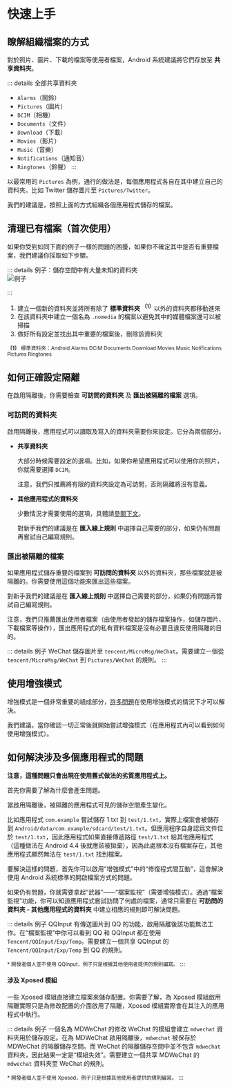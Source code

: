 # 快速上手

## 瞭解組織檔案的方式

對於照片、圖片、下載的檔案等使用者檔案，Android 系統建議將它們存放至 **共享資料夾**。

::: details 全部共享資料夾
* `Alarms`（鬧鈴）
* `Pictures`（圖片）
* `DCIM`（相機）
* `Documents`（文件）
* `Download`（下載）
* `Movies`（影片）
* `Music`（音樂）
* `Notifications`（通知音）
* `Ringtones`（鈴聲）
:::

以最常用的 `Pictures` 為例，通行的做法是，每個應用程式各自在其中建立自己的資料夾。比如 Twitter 儲存圖片至 `Pictures/Twitter`。

我們的建議是，按照上面的方式組織各個應用程式儲存的檔案。

## 清理已有檔案（首次使用）

如果你受到如同下面的例子一樣的問題的困擾，如果你不確定其中是否有重要檔案，我們建議你採取如下步驟。

::: details 例子：儲存空間中有大量未知的資料夾
<br>
<img :src="$withBase('/images/chaos_storage.png')" alt="例子">

:::

1. 建立一個新的資料夾並將所有除了 **標準資料夾** <sup>**〔1〕**</sup>以外的資料夾都移動進來
2. 在該資料夾中建立一個名為 `.nomedia` 的檔案以避免其中的媒體檔案還可以被掃描
3. 做好所有設定並找出其中重要的檔案後，刪除該資料夾

<sub>**〔1〕** 標準資料夾：Android Alarms DCIM Documents Download Movies Music Notifications Pictures Ringtones</sub>

## 如何正確設定隔離

在啟用隔離後，你需要檢查 **可訪問的資料夾** 及 **匯出被隔離的檔案** 選項。

### 可訪問的資料夾

啟用隔離後，應用程式可以讀取及寫入的資料夾需要你來設定。它分為兩個部分。

* **共享資料夾**
  
  大部分時候需要設定的選項。比如，如果你希望應用程式可以使用你的照片，你就需要選擇 `DCIM`。

  注意，我們只推薦將有限的資料夾設定為可訪問，否則隔離將沒有意義。

* **其他應用程式的資料夾**

  少數情況才需要使用的選項，具體請[參閱下文](./tutorial.html#瞭解涉及多個應用程式的問題)。
  
  對新手我們的建議是在 **匯入線上規則** 中選擇自己需要的部分，如果仍有問題再嘗試自己編寫規則。

### 匯出被隔離的檔案

如果應用程式儲存重要的檔案到 **可訪問的資料夾** 以外的資料夾，那些檔案就是被隔離的。你需要使用這個功能來匯出這些檔案。

對新手我們的建議是在 **匯入線上規則** 中選擇自己需要的部分，如果仍有問題再嘗試自己編寫規則。

注意，我們只推薦匯出使用者檔案（由使用者發起的儲存檔案操作，如儲存圖片、下載檔案等操作），匯出應用程式的私有資料檔案是沒有必要且違反使用隔離的目的。

::: details 例子
WeChat 儲存圖片至 `tencent/MicroMsg/WeChat`。需要建立一個從 `tencent/MicroMsg/WeChat` 到 `Pictures/WeChat` 的規則。
:::

## 使用增強模式

增強模式是一個非常重要的組成部分，[許多問題](./enhanced_mode/)在使用增強模式的情況下才可以解決。

我們建議，當你確認一切正常後就開始嘗試增強模式（在應用程式內可以看到如何使用增強模式）。

## 如何解決涉及多個應用程式的問題

**注意，這種問題只會出現在使用舊式做法的劣質應用程式上。**

首先你需要了解為什麼會產生問題。

當啟用隔離後，被隔離的應用程式可見的儲存空間產生變化。

比如應用程式 `com.example` 嘗試儲存 1.txt 到 `test/1.txt`，實際上檔案會被儲存到 `Android/data/com.example/sdcard/test/1.txt`。但應用程序自身認爲文件位於 `test/1.txt`，因此應用程式如果直接傳遞路徑 `test/1.txt` 給其他應用程式（這種做法在 Android 4.4 後就應該被拋棄），因為此處根本沒有檔案存在，其他應用程式顯然無法在 `test/1.txt` 找到檔案。

要解決這樣的問題，首先你可以啟用“增強模式”中的“修復程式間互動”，這會解決使用 Android 系統標準的開啟檔案方式的問題。

如果仍有問題，你就需要拿起“武器”——“檔案監視”（需要增強模式）。通過“檔案監視”功能，你可以知道應用程式嘗試訪問了何處的檔案，通常只需要在 **可訪問的資料夾 - 其他應用程式的資料夾** 中建立相應的規則即可解決問題。

::: details 例子
QQInput 有傳送圖片到 QQ 的功能，啟用隔離後該功能無法工作。在“檔案監視”中你可以看到 QQ 和 QQInput 都在使用 `Tencent/QQInput/Exp/Temp`。需要建立一個共享 QQInput 的 `Tencent/QQInput/Exp/Temp` 到 QQ 的規則。

<small>* 開發者個人並不使用 QQInput，例子只是根據其他使用者提供的規則編寫。</small>
:::

#### 涉及 Xposed 模組
   
一些 Xposed 模組直接建立檔案來儲存配置。你需要了解，為 Xposed 模組啟用隔離實際只是為修改配置的介面啟用了隔離，Xposed 模組實際會在其注入的應用程式中執行。

::: details 例子
一個名為 MDWeChat 的修改 WeChat 的模組會建立 `mdwechat` 資料夾用於儲存設定。在為 MDWeChat 啟用隔離後，`mdwechat` 被保存於 MDWeChat 的隔離儲存空間。而 WeChat 的隔離儲存空間中並不包含 `mdwechat` 資料夾，因此結果一定是“模組失效”。需要建立一個共享 MDWeChat 的 `mdwechat` 資料夾至 WeChat 的規則。

<small>* 開發者個人並不使用 Xposed，例子只是根據其他使用者提供的規則編寫。</small>
:::